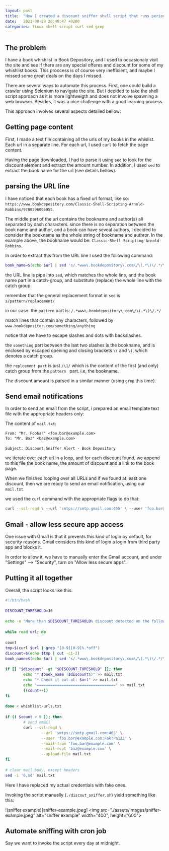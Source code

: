```yaml
---
layout: post
title:  "How I created a discount sniffer shell script that runs periodically and send email notifications"
date:   2021-08-29 20:40:47 +0200
categories: linux shell script curl sed grep
---
```



## The problem

I have a book whishlist in Book Depository, and I used to occasionaly visit the site and see if there are any special offeres and discount for some of my whishlist books.
This proccess is of course very inefficient, and maybe I missed some great deals on the days I missed.

There are several ways to automate this process.
First, one could build a crawler using Selenium to navigate the site. But I decided to take the shell script approach as it is more
lightweigth and does not involve spawning a web browser. Besides, it was a nice challenge with a good learning process.

This approach involves several aspects detailed bellow:

## Getting page content

First, I made a text file containing all the urls of my books in the whislist. Each url in a separate line. For each url, I used `curl` to fetch the page content.

Having the page downloaded, I had to parse it using `sed` to look for the discount element and extract the amount number.
In addition, I used `sed` to extract the book name for the url (see details bellow).


## parsing the URL line
I have noticed that each book has a fixed url format, like so:
`https://www.bookdepository.com/Classic-Shell-Scripting-Arnold-Robbins/9780596005955`. 

The middle part of the url contains the bookname and author(s) all separated by dash characters.
since there is no separation between the book name and author, and a book can have seveal authors, I decided to consider the bookname as the whole string of bookname and authror. In the example above, the bookname would be: `Classic-Shell-Scripting-Arnold-Robbins`.

In order to extract this from the URL line I used the following command:
```bash
book_name=$(echo $url | sed 's/.*www\.bookdepository\.com\/\(.*\)\/.*/\1/')
```
the URL line is pipe into `sed`, which matches the whole line, and the book name part in a catch-group, and substitute (replace) the whole line with the catch group.

remember that the general replacement format in `sed` is `s/pattern/replacement/`

in our case. the `pattern` part is:
`/.*www\.bookdepository\.com\/\(.*\)\/.*/`


match lines that contain any characters, followed by `www.bookdepositor.com/something/anything`

notice that we have to escape slashes and dots with backslashes.
 
  the `something` part between the last two slashes is the bookname, and is enclosed by escaped opening and closing brackets `\(` and `\)`, which denotes a catch group.

the `replcement part` is just `/\1/` which is the content of the first (and only) catch group from the `pattern ` part. i.e, the bookname.

The discount amount is parsed in a similar manner (using `grep` this time).


## Send email notifications

In order to send an email from the script,  i prepared an email template text file with the appropriate headers only:

The content of `mail.txt`:
```
From: "Mr. Foobar" <foo.bar@example.com>
To: "Mr. Baz" <baz@example.com>

Subject: Discount Sniffer Alert - Book Depository
```
we iterate over each url in a loop, and for each discount found, we append to this file the book name, the amount of discount and a link to the book page.

When we finished looping over all URLs and if we found at least one discount, then we are ready to send an email notification, using our `mail.txt`.

we used the `curl` command with the appropriate flags to do that:

```bash
curl --ssl-reqd \ --url 'smtps://smtp.gmail.com:465' \ --user 'foo.bar@example.com:Fak!Pa123' \ --mail-from 'foo.bar@example.com' \ --mail-rcpt 'baz@example.com' \ --upload-file mail.txt
```

## Gmail - allow less secure app access

One issue with Gmail is that it prevents this kind of login by default, for security reasons. Gmail considers this kind of login a login from third party app and blocks it.  

In order to allow it, we have to manually enter the Gmail account, and under "Settings" --> "Security",  turn on "Allow less secure apps". 


## Putting it all together

Overall, the script looks like this:

```bash
#!/bin/bash

DISCOUNT_THRESHOLD=30

echo -e "More than $DISCOUNT_THRESHOLD% discount detected on the following books:\n" >> mail.txt

while read url; do

count
tmp=$(curl $url | grep "[0-9][0-9]%.*off")
discount=$(echo $tmp | cut -c1-2)
book_name=$(echo $url | sed 's/.*www\.bookdepository\.com\/\(.*\)\/.*/\1/')

if [[ "$discount" -gt "$DISCOUNT_THRESHOLD" ]]; then
        echo "* $book_name ($discount$)" >> mail.txt
        echo "* Check it out at: $url" >> mail.txt
        echo "===================================" >> mail.txt
        ((count++))
fi

done < whishlist-urls.txt

if (( $count > 0 )); then
        # send email
        curl --ssl-reqd \
                --url 'smtps://smtp.gmail.com:465' \
                --user 'foo.bar@example.com:Fak!Pa123' \
                --mail-from 'foo.bar@example.com' \
                --mail-rcpt 'baz@example.com' \
                --upload-file mail.txt
fi

# clear mail body, except headers
sed -i '6,$d' mail.txt
```

Here I have replaced my actual credentials with fake ones.

Invoking the script manually (`./discout_sniffer.sh`) yield something like this:

!(sniffer example)[sniffer-example.jpeg]
<img src="./assets/images/sniffer-example.jpeg" alt="sniffer example" width="400", height="600">


## Automate sniffing with cron job

Say we want to invoke the script every day at midnight. 

